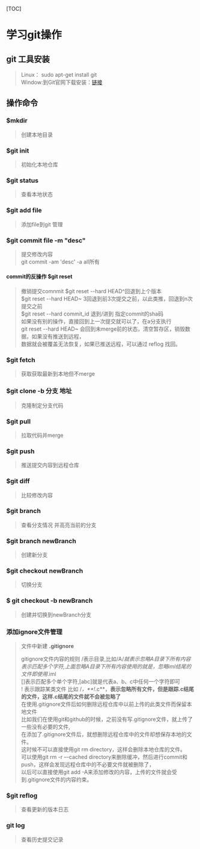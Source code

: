 [TOC]

# 学习git操作
## git 工具安装
> Linux： sudo apt-get install git  
Window:到Git官网下载安装：[链接](https://git-scm.com/downloads)
## 操作命令 
### $mkdir 
> 创建本地目录
### $git init 
> 初始化本地仓库
### $git status 
> 查看本地状态
### $git add file
>添加file到git 管理 
### $git commit file -m "desc" 
>提交修改内容  
>git commit -am 'desc' -a all所有
>
#### commit的反操作 $git reset
> 撤销提交comnmit
>$git reset --hard HEAD^回退到上个版本  
>$git reset --hard HEAD~ 3回退到前3次提交之前，以此类推，回退到n次提交之前  
>$git reset --hard commit_id 退到/进到 指定commit的sha码  
>如果没有别的操作，直接回到上一次提交就可以了，在a分支执行  
>git reset --hard HEAD~ 会回到未merge前的状态，清空暂存区，销毁数据，如果没有推送到远程，  
>数据就会被覆盖无法恢复，如果已推送远程，可以通过 reflog 找回。  
### $git fetch
>获取获取最新到本地但不merge 
### $git clone -b 分支 地址
> 克隆制定分支代码
### $git pull 
> 拉取代码并merge
### $git push
> 推送提交内容到远程仓库
### $git diff
> 比较修改内容
### $git branch
> 查看分支情况 并高亮当前的分支
### $git branch newBranch
> 创建新分支
### $git checkout newBranch
> 切换分支
### $ git checkout -b newBranch
> 创建并切换到newBranch分支
### 添加ignore文件管理
> 文件中新建 **.gitignore**
>
> gitignore文件内容的规则
> /表示目录,比如/A/*就表示忽略A目录下所有内容  
> *表示匹配多个字符,上面忽略A目录下所有内容使用的就是*，忽略iml结尾的文件即使用*.iml  
> []表示匹配多个单个字符,[abc]就是代表a、b、c中任何一个字符即可  
> ! 表示跟踪某类文件 比如 /*，**!*.c**，**表示忽略所有文件，但是跟踪.c结尾的文件，这样.c结尾的文件就不会被忽略了**  
> 在使用.gitignore文件后如何删除远程仓库中以前上传的此类文件而保留本地文件  
> 比如我们在使用git和github的时候，之前没有写.gitignore文件，就上传了一些没有必要的文件,  
> 在添加了.gitignore文件后，就想删除远程仓库中的文件却想保存本地的文件。  
> 这时候不可以直接使用git rm directory，这样会删除本地仓库的文件。  
> 可以使用git rm -r –-cached directory来删除缓冲，然后进行commit和push，这样会发现远程仓库中的不必要文件就被删除了，  
> 以后可以直接使用git add -A来添加修改的内容，上传的文件就会受到.gitignore文件的内容约束。
### $git reflog
> 查看更新的版本日志
### git log 
> 查看历史提交记录
